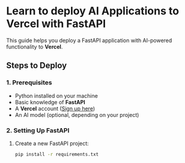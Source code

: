 # Learn to deploy AI Applications to Vercel with FastAPI

This guide helps you deploy a FastAPI application with AI-powered functionality to **Vercel**.

## Steps to Deploy

### 1. Prerequisites

- Python installed on your machine
- Basic knowledge of **FastAPI**
- A **Vercel** account ([Sign up here](https://vercel.com/signup))
- An AI model (optional, depending on your project)

### 2. Setting Up FastAPI

1. Create a new FastAPI project:

   ```bash
   pip install -r requirements.txt

